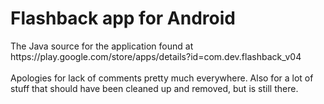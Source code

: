 <h1>Flashback app for Android</h1>
The Java source for the application found at https://play.google.com/store/apps/details?id=com.dev.flashback_v04
<br><br>
Apologies for lack of comments pretty much everywhere. Also for a lot of stuff that should have been cleaned up and removed, but is still there.
